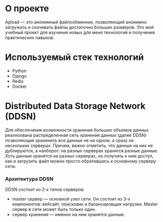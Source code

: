 # О проекте

Apload — это анонимный файлообменник, позволяющий анонимно загружать и скачивать файлы достаточно больших размеров. Это мой учебный проект для изучения новых для меня технологий и получения практических навыков.

# Используемый стек технологий
- Python
- Django
- Redis
- Docker

# Distributed Data Storage Network (DDSN)

Для обеспечения возможности хранения больших объемов данных реализована распределенная сеть хранения данных (далее DDSN) позволяющая храненить все данные не на одном, а сразу на нескольких серверах. Причем, важно отметить, что данные на них не дублируются, а наоборот: на разных серверах хранятся разные данные. Хоть данные хранятся на разных серверах, но получить к ним доступ, как и загрузить файл можно просто обратившись к основному серверу сети.

### Архитектура DDSN

DDSN состоит из 2-х типов серверов:
- master сервер — основной узел сети. Он состоит из 3-х компонентов: вебсайт, поисковик и балансировщик нагрузки. Master сервер в сети может быть только один.
- сервер хранения — именно на нем хранятся данные.
